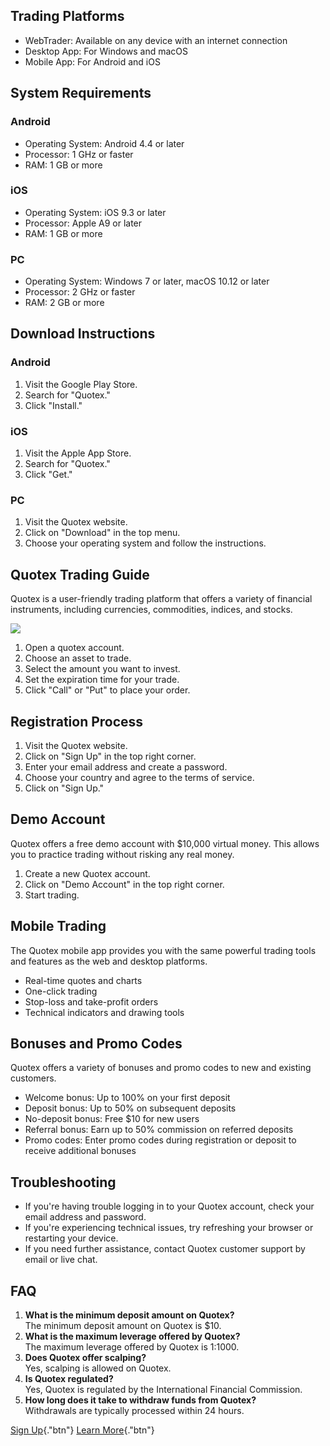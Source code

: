 ## Trading Platforms

-   WebTrader: Available on any device with an internet connection
-   Desktop App: For Windows and macOS
-   Mobile App: For Android and iOS

## System Requirements

### Android

-   Operating System: Android 4.4 or later
-   Processor: 1 GHz or faster
-   RAM: 1 GB or more

### iOS

-   Operating System: iOS 9.3 or later
-   Processor: Apple A9 or later
-   RAM: 1 GB or more

### PC

-   Operating System: Windows 7 or later, macOS 10.12 or later
-   Processor: 2 GHz or faster
-   RAM: 2 GB or more

## Download Instructions

### Android

1.  Visit the Google Play Store.
2.  Search for "Quotex."
3.  Click "Install."

### iOS

1.  Visit the Apple App Store.
2.  Search for "Quotex."
3.  Click "Get."

### PC

1.  Visit the Quotex website.
2.  Click on "Download" in the top menu.
3.  Choose your operating system and follow the instructions.

## Quotex Trading Guide

Quotex is a user-friendly trading platform that offers a variety of
financial instruments, including currencies, commodities, indices, and
stocks.

[![](https://static.quotex.io/files/4_en/300_250.jpg)](https://traff.sbs/brokerqxlid)

1.  Open a quotex account.
2.  Choose an asset to trade.
3.  Select the amount you want to invest.
4.  Set the expiration time for your trade.
5.  Click "Call" or "Put" to place your order.

## Registration Process

1.  Visit the Quotex website.
2.  Click on "Sign Up" in the top right corner.
3.  Enter your email address and create a password.
4.  Choose your country and agree to the terms of service.
5.  Click on "Sign Up."

## Demo Account

Quotex offers a free demo account with \$10,000 virtual money. This
allows you to practice trading without risking any real money.

1.  Create a new Quotex account.
2.  Click on "Demo Account" in the top right corner.
3.  Start trading.

## Mobile Trading

The Quotex mobile app provides you with the same powerful trading tools
and features as the web and desktop platforms.

-   Real-time quotes and charts
-   One-click trading
-   Stop-loss and take-profit orders
-   Technical indicators and drawing tools

## Bonuses and Promo Codes

Quotex offers a variety of bonuses and promo codes to new and existing
customers.

-   Welcome bonus: Up to 100% on your first deposit
-   Deposit bonus: Up to 50% on subsequent deposits
-   No-deposit bonus: Free \$10 for new users
-   Referral bonus: Earn up to 50% commission on referred deposits
-   Promo codes: Enter promo codes during registration or deposit to
    receive additional bonuses

## Troubleshooting

-   If you\'re having trouble logging in to your Quotex account, check
    your email address and password.
-   If you\'re experiencing technical issues, try refreshing your
    browser or restarting your device.
-   If you need further assistance, contact Quotex customer support by
    email or live chat.

## FAQ

1.  **What is the minimum deposit amount on Quotex?**\
    The minimum deposit amount on Quotex is \$10.
2.  **What is the maximum leverage offered by Quotex?**\
    The maximum leverage offered by Quotex is 1:1000.
3.  **Does Quotex offer scalping?**\
    Yes, scalping is allowed on Quotex.
4.  **Is Quotex regulated?**\
    Yes, Quotex is regulated by the International Financial Commission.
5.  **How long does it take to withdraw funds from Quotex?**\
    Withdrawals are typically processed within 24 hours.

[Sign Up](\%22https://traff.sbs/brokerqxsignup\%22){."btn"} [Learn
More](\%22https://traff.sbs/brokerqxsignup\%22){."btn"}

